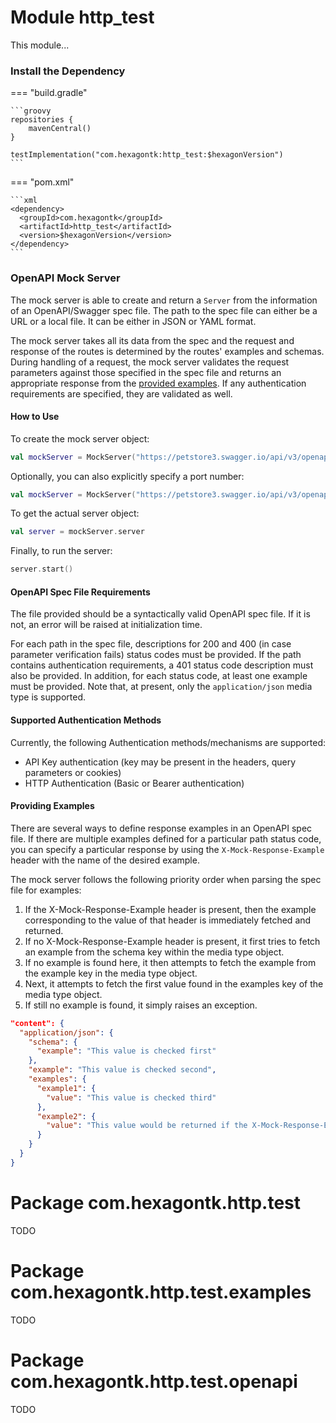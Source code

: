 
# Module http_test
This module...

### Install the Dependency

=== "build.gradle"

    ```groovy
    repositories {
        mavenCentral()
    }

    testImplementation("com.hexagontk:http_test:$hexagonVersion")
    ```

=== "pom.xml"

    ```xml
    <dependency>
      <groupId>com.hexagontk</groupId>
      <artifactId>http_test</artifactId>
      <version>$hexagonVersion</version>
    </dependency>
    ```

### OpenAPI Mock Server
The mock server is able to create and return a `Server` from the information of an OpenAPI/Swagger spec file.
The path to the spec file can either be a URL or a local file. It can be either in JSON or YAML format.

The mock server takes all its data from the spec and the request and response of the routes is
determined by the routes' examples and schemas.
During handling of a request, the mock server validates the request parameters against those
specified in the spec file and returns an appropriate response from the [provided examples](#providing-examples).
If any authentication requirements are specified, they are validated as well.

#### How to Use
To create the mock server object:
```kotlin
val mockServer = MockServer("https://petstore3.swagger.io/api/v3/openapi.json")
```

Optionally, you can also explicitly specify a port number:
```kotlin
val mockServer = MockServer("https://petstore3.swagger.io/api/v3/openapi.json", port = 9090)
```

To get the actual server object:
```kotlin
val server = mockServer.server
```

Finally, to run the server:
```kotlin
server.start()
```

#### OpenAPI Spec File Requirements
The file provided should be a syntactically valid OpenAPI spec file. If it is not, an error will be
raised at initialization time.

For each path in the spec file, descriptions for 200 and 400 (in case parameter verification fails)
status codes must be provided. If the path contains authentication requirements, a 401 status code
description must also be provided. In addition, for each status code, at least one example must be
provided. Note that, at present, only the `application/json` media type is supported.

#### Supported Authentication Methods
Currently, the following Authentication methods/mechanisms are supported:

* API Key authentication (key may be present in the headers, query parameters or cookies)
* HTTP Authentication (Basic or Bearer authentication)

#### Providing Examples
There are several ways to define response examples in an OpenAPI spec file.
If there are multiple examples defined for a particular path status code, you can specify a
particular response by using the `X-Mock-Response-Example` header with the name of the desired example.

The mock server follows the following priority order when parsing the spec file for examples:

1. If the X-Mock-Response-Example header is present, then the example corresponding to the value of
   that header is immediately fetched and returned.
2. If no X-Mock-Response-Example header is present, it first tries to fetch an example from the
   schema key within the media type object.
3. If no example is found here, it then attempts to fetch the example from the example key in the
   media type object.
4. Next, it attempts to fetch the first value found in the examples key of the media type object.
5. If still no example is found, it simply raises an exception.

```json
"content": {
  "application/json": {
    "schema": {
      "example": "This value is checked first"
    },
    "example": "This value is checked second",
    "examples": {
      "example1": {
        "value": "This value is checked third"
      },
      "example2": {
        "value": "This value would be returned if the X-Mock-Response-Example header is passed with value 'example2'"
      }
    }
  }
}
```

# Package com.hexagontk.http.test
TODO

# Package com.hexagontk.http.test.examples
TODO

# Package com.hexagontk.http.test.openapi
TODO
